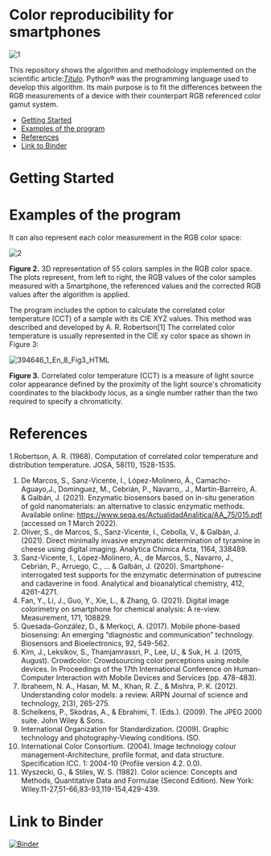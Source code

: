 # Color reproducibility for smartphones

![1](https://user-images.githubusercontent.com/102466458/160288119-be1b284a-785b-43bf-b8b7-8909af8c677e.jpg)


This repository shows the algorithm and methodology implemented on the scientific article:[*Titulo*](). Python® was the programming language used to develop this algorithm. Its main purpose is to fit the differences between the RGB measurements of a device with their counterpart RGB referenced color gamut system. 

- [Getting Started](#Getting-Started)
- [Examples of the program](#Examples-of-the-program)
- [References](#References)
- [Link to Binder](#Link-to-Binder)

# Getting Started

# Examples of the program

It can also represent each color measurement in the RGB color space:

![2](https://user-images.githubusercontent.com/102466458/160288131-00620f08-b8af-496a-ba20-e79ec11c4940.jpg)

**Figure 2.** 3D representation of 55 colors samples in the RGB color space. The plots represent, from left to right, the RGB values of the color samples measured with a Smartphone, the referenced values and the corrected RGB values after the algorithm is applied.


The program includes the option to calculate the correlated color temperature (CCT) of a sample with its CIE XYZ values. This method was described and developed by A. R. Robertson[1] The correlated color temperature is usually represented in the CIE xy color space as shown in Figure 3:



![394646_1_En_8_Fig3_HTML](https://user-images.githubusercontent.com/102466458/160288160-07edd717-50d3-40f8-9250-0d6dd6dbf4d5.gif)




**Figure 3.** Correlated color temperature (CCT) is a measure of light source color appearance defined by the proximity of the light source's chromaticity coordinates to the blackbody locus, as a single number rather than the two required to specify a chromaticity.





# References
1.Robertson, A. R. (1968). Computation of correlated color temperature and distribution temperature. JOSA, 58(11), 1528-1535.


1. De Marcos, S., Sanz-Vicente, I., López-Molinero, Á., Camacho-Aguayo,J., Dominguez, M., Cebrián, P., Navarro,. J., Martín-Barreiro, A. & Galbán, J. (2021). Enzymatic biosensors based on in-situ generation of gold nanomaterials: an alternative to classic enzymatic methods. Available online: https://www.seqa.es/ActualidadAnalitica/AA_75/015.pdf (accessed on 1 March 2022).
2. Oliver, S., de Marcos, S., Sanz-Vicente, I., Cebolla, V., & Galbán, J. (2021). Direct minimally invasive enzymatic determination of tyramine in cheese using digital imaging. Analytica Chimica Acta, 1164, 338489.
3. Sanz-Vicente, I., López-Molinero, Á., de Marcos, S., Navarro, J., Cebrián, P., Arruego, C., ... & Galbán, J. (2020). Smartphone-interrogated test supports for the enzymatic determination of putrescine and cadaverine in food. Analytical and bioanalytical chemistry, 412, 4261-4271.
4. Fan, Y., Li, J., Guo, Y., Xie, L., & Zhang, G. (2021). Digital image colorimetry on smartphone for chemical analysis: A re-view. Measurement, 171, 108829.
5. Quesada-González, D., & Merkoçi, A. (2017). Mobile phone-based biosensing: An emerging “diagnostic and communication” technology. Biosensors and Bioelectronics, 92, 549-562.
6. Kim, J., Leksikov, S., Thamjamrassri, P., Lee, U., & Suk, H. J. (2015, August). Crowdcolor: Crowdsourcing color perceptions using mobile devices. In Proceedings of the 17th International Conference on Human-Computer Interaction with Mobile Devices and Services (pp. 478-483).
7. Ibraheem, N. A., Hasan, M. M., Khan, R. Z., & Mishra, P. K. (2012). Understanding color models: a review. ARPN Journal of science and technology, 2(3), 265-275.
8. Schelkens, P., Skodras, A., & Ebrahimi, T. (Eds.). (2009). The JPEG 2000 suite. John Wiley & Sons.
9. International Organization for Standardization. (2009). Graphic technology and photography-Viewing conditions. ISO.
10. International Color Consortium. (2004). Image technology colour management-Architecture, profile format, and data structure. Specification ICC. 1: 2004-10 (Profile version 4.2. 0.0).
11.	Wyszecki, G., & Stiles, W. S. (1982). Color science: Concepts and Methods, Quantitative Data and Formulae (Second Edition). New York: Wiley.11-27,51-66,83-93,119-154,429-439.


# Link to Binder
[![Binder](https://mybinder.org/badge_logo.svg)](https://mybinder.org/v2/gh/lpsienes/color_reproducibility_for_smartphones/main)
